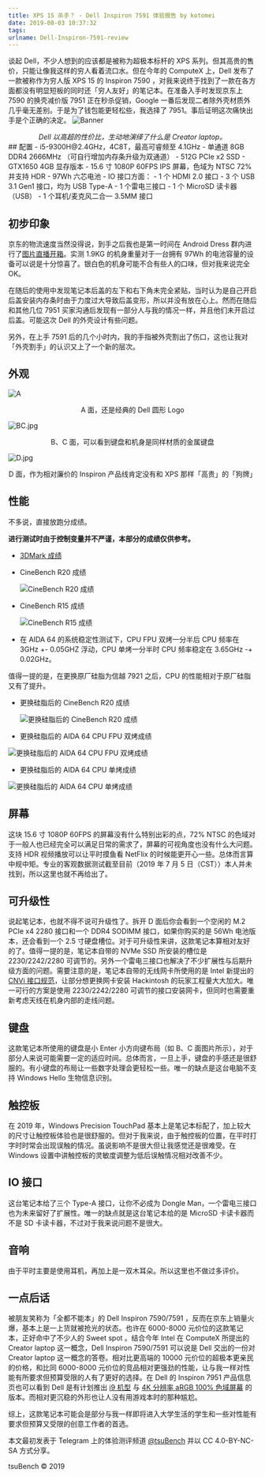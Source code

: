 ```yaml
---
title: XPS 15 杀手？ - Dell Inspiron 7591 体验报告 by kotomei
date: 2019-08-03 10:37:32
tags:
urlname: Dell-Inspiron-7591-review
---
```


谈起 Dell，不少人想到的应该都是被称为超极本标杆的 XPS 系列。但其高贵的售价，只能让像我这样的穷人看着流口水。但在今年的 ComputeX 上，Dell 发布了一款被称作为穷人版 XPS 15 的 Inspiron 7590 ，对我来说终于找到了一款在各方面都没有明显短板的同时还「穷人友好」的笔记本。在准备入手时发现京东上 7590 的换壳减价版 7951 正在秒杀促销，Google 一番后发现二者除外壳材质外几乎毫无差别。于是为了钱包能更轻松些，我选择了 7951。事后证明这次痛快出手是个正确的决定。 <!-- more -->
![Banner](https://i.loli.net/2019/07/09/5d236cb3c955866972.jpg)

<center><i>Dell 以高超的性价比，生动地演绎了什么是 Creator laptop。</i> </center>
## 配置
 - i5-9300H@2.4GHz，4C8T，最高可睿频至 4.1GHz
 - 单通道 8GB DDR4 2666MHz （可自行增加内存条升级为双通道）
 - 512G PCIe x2 SSD
 - GTX1650 4GB 显存版本
 - 15.6 寸 1080P 60FPS IPS 屏幕，色域为 NTSC 72% 并支持 HDR
 - 97Wh 六芯电池
 - IO 接口方面：
     - 1 个 HDMI 2.0 接口
     - 3 个 USB 3.1 Gen1 接口，均为 USB Type-A
     - 1 个雷电三接口
     - 1 个 MicroSD 读卡器（USB）
     - 1 个耳机/麦克风二合一 3.5MM 接口 

## 初步印象
京东的物流速度当然没得说，到手之后我也是第一时间在 Android Dress 群内进行了[图片直播开箱](https://t.me/AndroidDress/893718)。实测 1.9KG 的机身重量对于一台拥有 97Wh 的电池容量的设备可以说是十分惊喜了。银白色的机身可能不合有些人的口味，但对我来说完全 OK。

在随后的使用中发现笔记本后盖的左下和右下角未完全紧贴，当时认为是自己开启后盖安装内存条时由于力度过大导致后盖变形，所以并没有放在心上。然而在随后和其他几位 7951 买家沟通后发现有一部分人与我的情况一样，并且他们未开启过后盖。可能这次 Dell 的外壳设计有些问题。

另外，在上手 7591 后的几个小时内，我的手指被外壳割出了伤口，这也让我对「外壳割手」的认识又上了一个新的层次。

## 外观
![A](https://i.loli.net/2019/07/08/5d22f5761830c81269.jpg)

<center>A 面，还是经典的 Dell 圆形 Logo</center>

![BC.jpg](https://i.loli.net/2019/07/08/5d22f57f3833679487.jpg)

<center>B、C 面，可以看到键盘和机身是同样材质的金属键盘</center>

![D.jpg](https://i.loli.net/2019/07/08/5d22f5785a3f971570.jpg)

<center>D 面，作为相对廉价的 Inspiron 产品线肯定没有和 XPS 那样「高贵」的「狗牌」</center>

## 性能
不多说，直接放跑分成绩。

**进行测试时由于控制变量并不严谨，本部分的成绩仅供参考。**

 - [3DMark 成绩](https://www.3dmark.com/3dm/36847865)


  - CineBench R20 成绩
  
    ![CineBench R20 成绩](https://i.loli.net/2019/07/05/5d1f193e031f955529.jpg)

 - CineBench R15 成绩

   ![ CineBench R15 成绩](https://i.loli.net/2019/07/05/5d1f19ab97b0183232.jpg)

- 在 AIDA 64 的系统稳定性测试下，CPU FPU 双烤一分半后 CPU 频率在 3GHz +- 0.05GHZ 浮动，CPU 单烤一分半时 CPU 频率稳定在 3.65GHz -+ 0.02GHz。

值得一提的是，在更换原厂硅脂为信越 7921 之后，CPU 的性能相对于原厂硅脂又有了提升。

 - 更换硅脂后的 CineBench R20 成绩

   ![更换硅脂后的 CineBench R20 成绩](https://i.loli.net/2019/07/05/5d1f1aefce90758420.jpg)

 - 更换硅脂后的 AIDA 64 CPU FPU 双烤成绩

  ![更换硅脂后的 AIDA 64 CPU FPU 双烤成绩](https://i.loli.net/2019/07/05/5d1f1b9ccca3c15200.jpg)

 - 更换硅脂后的 AIDA 64 CPU 单烤成绩

  ![更换硅脂后的 AIDA 64 CPU 单烤成绩](https://i.loli.net/2019/07/05/5d1f1b699866790398.jpg)

## 屏幕
这块 15.6 寸 1080P 60FPS 的屏幕没有什么特别出彩的点，72% NTSC 的色域对于一般人也已经完全可以满足日常的需求了，屏幕的可视角度也没有什么大问题。支持 HDR 视频播放可以让平时摸鱼看 NetFlix 的时候能更开心一些。总体而言算中规中矩。专业的客观数据测试截至目前（2019 年 7 月 5 日（CST））本人并未找到，所以这里也就不再给出了。

## 可升级性
说起笔记本，也就不得不说可升级性了。拆开 D 面后你会看到一个空闲的 M.2 PCIe x4 2280 接口和一个 DDR4 SODIMM 接口，如果你购买的是 56Wh 电池版本，还会看到一个 2.5 寸硬盘槽位。对于可升级性来讲，这款笔记本算相对友好的了。值得一提的是，笔记本自带的 NVMe SSD 所安装的槽位是 2230/2242/2280 可调节的。另外一个雷电三接口也解决了不少扩展性与后期升级方面的问题。需要注意的是，笔记本自带的无线网卡所使用的是 Intel 新提出的 [CNVi 接口规范](https://www.intel.com/content/www/us/en/support/articles/000026155/network-and-i-o/wireless-networking.html)，让部分想更换网卡安装 Hackintosh 的玩家工程量大大加大。唯一可行的方案是使用 2230/2242/2280 可调节的接口安装网卡，但同时也需要重新考虑天线在机身内部的走线问题。

## 键盘
这款笔记本所使用的键盘是小 Enter 小方向键布局（如 B、C 面图片所示），对于部分人来说可能需要一定的适应时间。总体而言，一旦上手，键盘的手感还是很舒服的。有小键盘的布局让一些数字处理会更轻松一些。唯一的缺点是这台电脑不支持 Windows Hello 生物信息识别。

## 触控板
在 2019 年，Windows Precision TouchPad 基本上是笔记本标配了，加上较大的尺寸让触控板体验也是很舒服的。但对于我来说，由于触控板的位置，在平时打字时时常会出现误触的情况。虽说影响不是很大但让我感觉还是很难受。在 Windows 设置中讲触控板的灵敏度调整为低后误触情况相对改善不少。

## IO 接口
这台笔记本给了三个 Type-A 接口，让你不必成为 Dongle Man，一个雷电三接口也为未来留好了扩展性。唯一的缺点就是这台笔记本给的是 MicroSD 卡读卡器而不是 SD 卡读卡器，不过对于我来说问题不是很大。

## 音响
由于平时主要是使用耳机，再加上是一双木耳朵。所以这里也不做过多评价。

## 一点后话
被朋友笑称为「全都不能本」的 Dell Inspiron 7590/7591 ，反而在京东上销量火爆，基本上是一上货就被抢光的状态。也许在 6000-8000 元价位的这款笔记本，正好命中了不少人的 Sweet spot 。结合今年 Intel 在 ComputeX 所提出的 Creator laptop 这一概念，Dell Inspiron 7590/7591 可以说是 Dell 交出的一份对 Creator laptop 这一概念的答卷。相对比更高端的 10000 元价位的超极本更亲民的价格，和比同 6000-8000 元价位的竞品相对更强劲的性能，让与我一样对性能有所要求但预算受限的人有了更好的选择。在 Dell 的 Inspiron 7951 产品信息页也可以看到 Dell 是有计划推出 [i9 机型](https://www.dell.com/support/manuals/cn/zh/cnbsd1/inspiron-15-7591-laptop/inspiron-7591-setup-and-specifications/%E5%A4%84%E7%90%86%E5%99%A8?guid=guid-bfa52f40-8ad1-4df0-8d0f-942766bc2118&lang=zh-cn) 与 [4K 分辨率 aRGB 100% 色域屏幕](https://www.dell.com/support/manuals/cn/zh/cnbsd1/inspiron-15-7591-laptop/inspiron-7591-setup-and-specifications/%E6%98%BE%E7%A4%BA%E5%B1%8F?guid=guid-f505183e-3d38-4821-8379-1692d4705207&lang=zh-cn) 的版本。而相对更沉稳的外形也让人没有用游戏本时的那种尴尬。

综上，这款笔记本可能会是部分与我一样即将进入大学生活的学生和一些对性能有要求但预算又受限的创意工作者的首选。

本文最初发表于 Telegram 上的体验测评频道 [@tsuBench](https://t.me/tsuBench/888) 并以 CC 4.0-BY-NC-SA 方式分享。

tsuBench © 2019